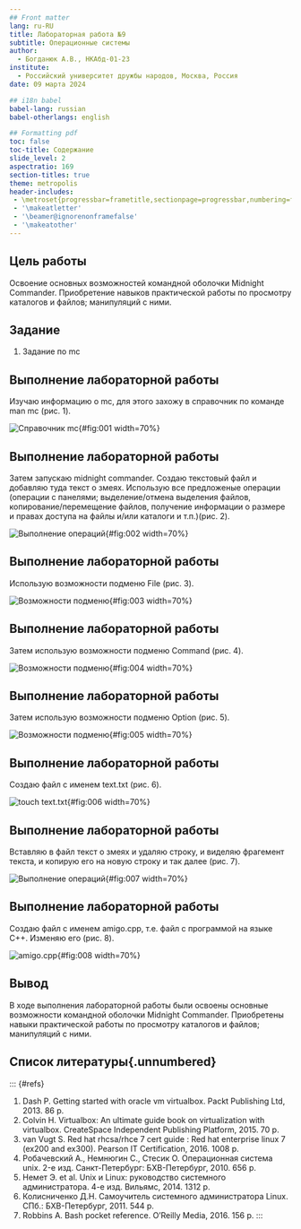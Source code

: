```yaml
---
## Front matter
lang: ru-RU
title: Лабораторная работа №9
subtitle: Операционные системы
author:
  - Богданюк А.В., НКАбд-01-23
institute:
  - Российский университет дружбы народов, Москва, Россия
date: 09 марта 2024

## i18n babel
babel-lang: russian
babel-otherlangs: english

## Formatting pdf
toc: false
toc-title: Содержание
slide_level: 2
aspectratio: 169
section-titles: true
theme: metropolis
header-includes:
 - \metroset{progressbar=frametitle,sectionpage=progressbar,numbering=fraction}
 - '\makeatletter'
 - '\beamer@ignorenonframefalse'
 - '\makeatother'
---
```


## Цель работы

Освоение основных возможностей командной оболочки Midnight Commander. Приобретение навыков практической работы по просмотру каталогов и файлов; манипуляций с ними.

## Задание

1. Задание по mc

## Выполнение лабораторной работы

Изучаю информацию о  mc, для этого захожу в справочник по команде man mc (рис. 1).

![Справочник mc](image/1.png){#fig:001 width=70%}

## Выполнение лабораторной работы

Затем запускаю midnight commander. Создаю текстовый файл и добавляю туда текст о змеях. Использую все предложеные операции (операции с панелями; выделение/отмена выделения файлов, копирование/перемещение файлов, получение информации о размере и правах доступа на файлы и/или каталоги и т.п.)(рис. 2).

![Выполнение операций](image/2.png){#fig:002 width=70%}

## Выполнение лабораторной работы

Использую возможности подменю File (рис. 3).

![Возможности подменю](image/3.png){#fig:003 width=70%}

## Выполнение лабораторной работы

Затем использую возможности подменю Command (рис. 4).

![Возможности подменю](image/4.png){#fig:004 width=70%}

## Выполнение лабораторной работы

Затем использую возможности подменю Option (рис. 5).

![Возможности подменю](image/5.png){#fig:005 width=70%}

## Выполнение лабораторной работы

Создаю файл с именем text.txt (рис. 6).

![touch text.txt](image/6.png){#fig:006 width=70%}

## Выполнение лабораторной работы

Вставляю в файл текст о змеях и удаляю строку, и виделяю фрагемент текста, и копирую его на новую строку и так далее (рис. 7).

![Выполнение операций](image/7.png){#fig:007 width=70%}

## Выполнение лабораторной работы

Создаю файл с именем amigo.cpp, т.е. файл с программой на языке C++. Изменяю его (рис. 8).

![amigo.cpp](image/8.png){#fig:008 width=70%}

## Вывод

В ходе выполнения лабораторной работы были освоены основные возможности командной оболочки Midnight Commander. Приобретены навыки практической работы по просмотру каталогов и файлов; манипуляций с ними.

## Список литературы{.unnumbered}

::: {#refs}
1. Dash P. Getting started with oracle vm virtualbox. Packt Publishing Ltd, 2013. 86 p.
2. Colvin H. Virtualbox: An ultimate guide book on virtualization with virtualbox. CreateSpace Independent Publishing Platform, 2015. 70 p.
3. van Vugt S. Red hat rhcsa/rhce 7 cert guide : Red hat enterprise linux 7 (ex200 and ex300). Pearson IT Certification, 2016. 1008 p.
4. Робачевский А., Немнюгин С., Стесик О. Операционная система unix. 2-е изд. Санкт-Петербург: БХВ-Петербург, 2010. 656 p.
5. Немет Э. et al. Unix и Linux: руководство системного администратора. 4-е изд. Вильямс, 2014. 1312 p.
6. Колисниченко Д.Н. Самоучитель системного администратора Linux. СПб.: БХВ-Петербург, 2011. 544 p.
7. Robbins A. Bash pocket reference. O’Reilly Media, 2016. 156 p.
:::